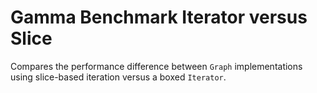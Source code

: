 # Gamma Benchmark Iterator versus Slice

Compares the performance difference between `Graph` implementations using slice-based iteration versus a boxed `Iterator`.